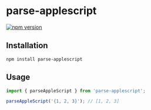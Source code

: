 # parse-applescript

[![npm version](https://badge.fury.io/js/parse-applescript.svg)](https://badge.fury.io/js/parse-applescript)

## Installation

```shell
npm install parse-applescript
```

## Usage

```javascript
import { parseAppleScript } from 'parse-applescript';

parseAppleScript('{1, 2, 3}'); // [1, 2, 3]
```
